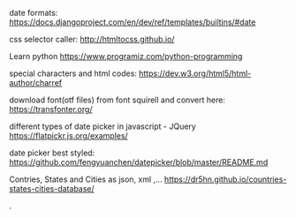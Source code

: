 date formats:
    https://docs.djangoproject.com/en/dev/ref/templates/builtins/#date
  
css selector caller:
    http://htmltocss.github.io/

Learn python 
    https://www.programiz.com/python-programming
  
special characters and html codes:
    https://dev.w3.org/html5/html-author/charref

download font(otf files) from font squirell and convert here:
    https://transfonter.org/

different types of date picker in javascript - JQuery
    https://flatpickr.js.org/examples/

date picker best styled:
    https://github.com/fengyuanchen/datepicker/blob/master/README.md

Contries, States and Cities as json, xml ,...
    https://dr5hn.github.io/countries-states-cities-database/

.
